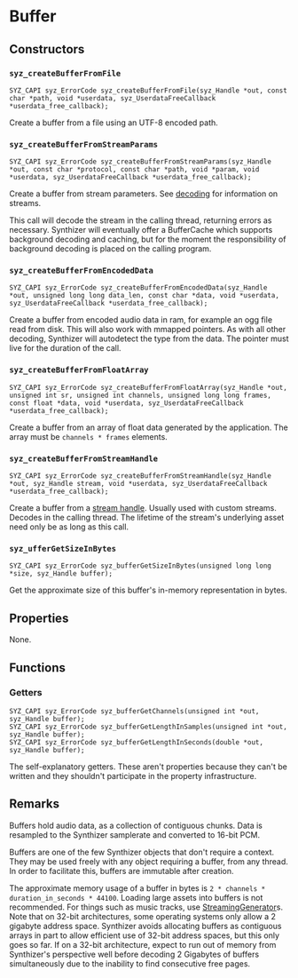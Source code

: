 # Buffer

## Constructors

### `syz_createBufferFromFile`

```
SYZ_CAPI syz_ErrorCode syz_createBufferFromFile(syz_Handle *out, const char *path, void *userdata, syz_UserdataFreeCallback *userdata_free_callback);
```

Create a buffer from a file using an UTF-8 encoded path.

### `syz_createBufferFromStreamParams`

```
SYZ_CAPI syz_ErrorCode syz_createBufferFromStreamParams(syz_Handle *out, const char *protocol, const char *path, void *param, void *userdata, syz_UserdataFreeCallback *userdata_free_callback);
```

Create a buffer from stream parameters.  See [decoding](../concepts/decoding.md) for information on streams.

This call will decode the stream in the calling thread, returning errors as necessary. Synthizer will eventually offer a
BufferCache which supports background decoding and caching, but for the moment the responsibility of background decoding
is placed on the calling program.

### `syz_createBufferFromEncodedData`

```
SYZ_CAPI syz_ErrorCode syz_createBufferFromEncodedData(syz_Handle *out, unsigned long long data_len, const char *data, void *userdata, syz_UserdataFreeCallback *userdata_free_callback);
```

Create a buffer from encoded audio data in ram, for example an ogg file read from disk.  This will also work with
mmapped pointers. As with all other decoding, Synthizer will autodetect the type from the data. The pointer must live
for the duration of the call.

### `syz_createBufferFromFloatArray`

```
SYZ_CAPI syz_ErrorCode syz_createBufferFromFloatArray(syz_Handle *out, unsigned int sr, unsigned int channels, unsigned long long frames, const float *data, void *userdata, syz_UserdataFreeCallback *userdata_free_callback);
```

Create a buffer from an array of float data generated by the application.  The array must be `channels * frames`
elements.

### `syz_createBufferFromStreamHandle`

```
SYZ_CAPI syz_ErrorCode syz_createBufferFromStreamHandle(syz_Handle *out, syz_Handle stream, void *userdata, syz_UserdataFreeCallback *userdata_free_callback);
```

Create a buffer from a [stream handle](../concepts/decoding.md).  Usually used with custom streams.  Decodes in the
calling thread.  The lifetime of the stream's underlying asset need only be as long as this call.

### `syz_ufferGetSizeInBytes`

```
SYZ_CAPI syz_ErrorCode syz_bufferGetSizeInBytes(unsigned long long *size, syz_Handle buffer);
```

Get the approximate size of this buffer's in-memory representation in bytes.

## Properties

None.

## Functions

### Getters

```
SYZ_CAPI syz_ErrorCode syz_bufferGetChannels(unsigned int *out, syz_Handle buffer);
SYZ_CAPI syz_ErrorCode syz_bufferGetLengthInSamples(unsigned int *out, syz_Handle buffer);
SYZ_CAPI syz_ErrorCode syz_bufferGetLengthInSeconds(double *out, syz_Handle buffer);
```

The self-explanatory getters. These aren't properties because they can't be written and they shouldn't participate in
the property infrastructure.

## Remarks

Buffers hold audio data, as a collection of contiguous chunks.  Data is resampled to the Synthizer samplerate and
converted to 16-bit PCM.

Buffers are one of the few Synthizer objects that don't require a context.  They may be used freely with any object
requiring a buffer, from any thread.  In order to facilitate this, buffers are immutable after creation.

The approximate memory usage of a buffer in bytes is `2 * channels * duration_in_seconds * 44100`.  Loading large assets
into buffers is not recommended. For things such as music tracks, use [StreamingGenerator](./streaming_generator.md)s.
Note that on 32-bit architectures, some operating systems only allow a 2 gigabyte address space. Synthizer avoids
allocating buffers as contiguous arrays in part to allow efficient use of 32-bit address spaces, but this only goes so
far.  If on a 32-bit architecture, expect to run out of memory from Synthizer's perspective well before decoding 2
Gigabytes of buffers simultaneously due to the inability to find consecutive free pages.
